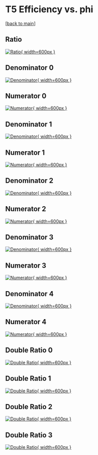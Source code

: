 # T5 Efficiency vs. phi

[[back to main](./)]



## Ratio

[![Ratio](../mtv/var/T5_xtr_321_0_eff_phi.png){ width=600px }](../mtv/var/T5_xtr_321_0_eff_phi.pdf)

## Denominator 0

[![Denominator](../mtv/den/T5_xtr_321_0_eff_phi_den0.png){ width=600px }](../mtv/den/T5_xtr_321_0_eff_phi_den0.pdf)

## Numerator 0

[![Numerator](../mtv/num/T5_xtr_321_0_eff_phi_num0.png){ width=600px }](../mtv/num/T5_xtr_321_0_eff_phi_num0.pdf)

## Denominator 1

[![Denominator](../mtv/den/T5_xtr_321_0_eff_phi_den1.png){ width=600px }](../mtv/den/T5_xtr_321_0_eff_phi_den1.pdf)

## Numerator 1

[![Numerator](../mtv/num/T5_xtr_321_0_eff_phi_num1.png){ width=600px }](../mtv/num/T5_xtr_321_0_eff_phi_num1.pdf)

## Denominator 2

[![Denominator](../mtv/den/T5_xtr_321_0_eff_phi_den2.png){ width=600px }](../mtv/den/T5_xtr_321_0_eff_phi_den2.pdf)

## Numerator 2

[![Numerator](../mtv/num/T5_xtr_321_0_eff_phi_num2.png){ width=600px }](../mtv/num/T5_xtr_321_0_eff_phi_num2.pdf)

## Denominator 3

[![Denominator](../mtv/den/T5_xtr_321_0_eff_phi_den3.png){ width=600px }](../mtv/den/T5_xtr_321_0_eff_phi_den3.pdf)

## Numerator 3

[![Numerator](../mtv/num/T5_xtr_321_0_eff_phi_num3.png){ width=600px }](../mtv/num/T5_xtr_321_0_eff_phi_num3.pdf)

## Denominator 4

[![Denominator](../mtv/den/T5_xtr_321_0_eff_phi_den4.png){ width=600px }](../mtv/den/T5_xtr_321_0_eff_phi_den4.pdf)

## Numerator 4

[![Numerator](../mtv/num/T5_xtr_321_0_eff_phi_num4.png){ width=600px }](../mtv/num/T5_xtr_321_0_eff_phi_num4.pdf)

## Double Ratio 0

[![Double Ratio](../mtv/ratio/T5_xtr_321_0_eff_phi_ratio0.png){ width=600px }](../mtv/ratio/T5_xtr_321_0_eff_phi_ratio0.pdf)

## Double Ratio 1

[![Double Ratio](../mtv/ratio/T5_xtr_321_0_eff_phi_ratio1.png){ width=600px }](../mtv/ratio/T5_xtr_321_0_eff_phi_ratio1.pdf)

## Double Ratio 2

[![Double Ratio](../mtv/ratio/T5_xtr_321_0_eff_phi_ratio2.png){ width=600px }](../mtv/ratio/T5_xtr_321_0_eff_phi_ratio2.pdf)

## Double Ratio 3

[![Double Ratio](../mtv/ratio/T5_xtr_321_0_eff_phi_ratio3.png){ width=600px }](../mtv/ratio/T5_xtr_321_0_eff_phi_ratio3.pdf)

